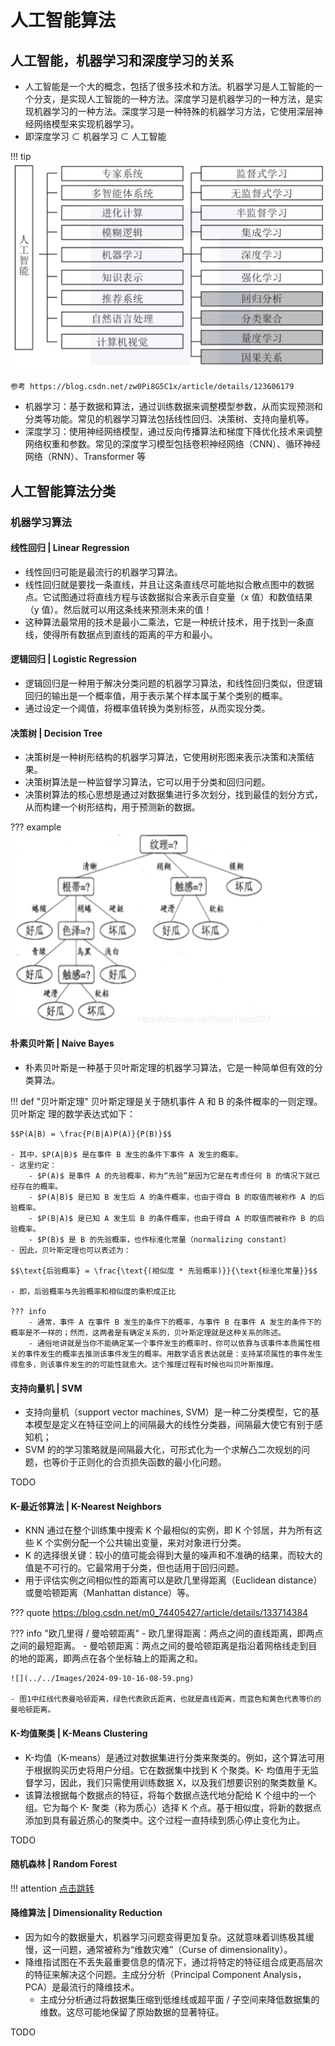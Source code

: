 # 人工智能算法

## 人工智能，机器学习和深度学习的关系

- 人工智能是一个大的概念，包括了很多技术和方法。机器学习是人工智能的一个分支，是实现人工智能的一种方法。深度学习是机器学习的一种方法，是实现机器学习的一种方法。深度学习是一种特殊的机器学习方法，它使用深层神经网络模型来实现机器学习。
- 即深度学习 $\subset$ 机器学习 $\subset$ 人工智能

!!! tip 
    ![](../../Images/2024-09-09-06-50-44.png)

    参考 https://blog.csdn.net/zw0Pi8G5C1x/article/details/123606179

- 机器学习：基于数据和算法，通过训练数据来调整模型参数，从而实现预测和分类等功能。常见的机器学习算法包括线性回归、决策树、支持向量机等。
- 深度学习：使用神经网络模型，通过反向传播算法和梯度下降优化技术来调整网络权重和参数。常见的深度学习模型包括卷积神经网络（CNN）、循环神经网络（RNN）、Transformer 等 

## 人工智能算法分类

### 机器学习算法

#### 线性回归 | Linear Regression

- 线性回归可能是最流行的机器学习算法。
- 线性回归就是要找一条直线，并且让这条直线尽可能地拟合散点图中的数据点。它试图通过将直线方程与该数据拟合来表示自变量（x 值）和数值结果（y 值）。然后就可以用这条线来预测未来的值！
- 这种算法最常用的技术是最小二乘法，它是一种统计技术，用于找到一条直线，使得所有数据点到直线的距离的平方和最小。

#### 逻辑回归 | Logistic Regression

- 逻辑回归是一种用于解决分类问题的机器学习算法，和线性回归类似，但逻辑回归的输出是一个概率值，用于表示某个样本属于某个类别的概率。
- 通过设定一个阈值，将概率值转换为类别标签，从而实现分类。

#### 决策树 | Decision Tree

- 决策树是一种树形结构的机器学习算法，它使用树形图来表示决策和决策结果。
- 决策树算法是一种监督学习算法，它可以用于分类和回归问题。
- 决策树算法的核心思想是通过对数据集进行多次划分，找到最佳的划分方式，从而构建一个树形结构，用于预测新的数据。

??? example
    ![](../../Images/2024-09-10-14-33-12.png)

#### 朴素贝叶斯 | Naive Bayes

- 朴素贝叶斯是一种基于贝叶斯定理的机器学习算法，它是一种简单但有效的分类算法。

!!! def "贝叶斯定理"
    贝叶斯定理是关于随机事件 A 和 B 的条件概率的一则定理。贝叶斯定 理的数学表达式如下：

    $$P(A|B) = \frac{P(B|A)P(A)}{P(B)}$$

    - 其中，$P(A|B)$ 是在事件 B 发生的条件下事件 A 发生的概率。
    - 这里约定：
        - $P(A)$ 是事件 A 的先验概率，称为“先验”是因为它是在考虑任何 B 的情况下就已经存在的概率。
        - $P(A|B)$ 是已知 B 发生后 A 的条件概率，也由于得自 B 的取值而被称作 A 的后验概率。
        - $P(B|A)$ 是已知 A 发生后 B 的条件概率，也由于得自 A 的取值而被称作 B 的后验概率。
        - $P(B)$ 是 B 的先验概率，也作标淮化常量（normalizing constant）
    - 因此，贝叶斯定理也可以表述为：

    $$\text{后验概率} = \frac{\text{(相似度 * 先验概率)}}{\text{标淮化常量}}$$

    - 即，后验概率与先验概率和相似度的乘积成正比

    ??? info
        - 通常，事件 A 在事件 B 发生的条件下的概率，与事件 B 在事件 A 发生的条件下的概率是不一样的；然而，这两者是有确定关系的，贝叶斯定理就是这种关系的陈述。
        - 通俗地讲就是当你不能确定某一个事件发生的概率时，你可以依靠与该事件本质属性相关的事件发生的概率去推测该事件发生的概率。用数学语言表达就是：支持某项属性的事件发生得愈多，则该事件发生的的可能性就愈大。这个推理过程有时候也叫贝叶斯推理。

#### 支持向量机 | SVM

- 支持向量机（support vector machines, SVM）是一种二分类模型，它的基本模型是定义在特征空间上的间隔最大的线性分类器，间隔最大使它有别于感知机；
- SVM 的的学习策略就是间隔最大化，可形式化为一个求解凸二次规划的问题，也等价于正则化的合页损失函数的最小化问题。

TODO

#### K-最近邻算法 | K-Nearest Neighbors

- KNN 通过在整个训练集中搜索 K 个最相似的实例，即 K 个邻居，并为所有这些 K 个实例分配一个公共输出变量，来对对象进行分类。
- K 的选择很关键：较小的值可能会得到大量的噪声和不准确的结果，而较大的值是不可行的。它最常用于分类，但也适用于回归问题。
- 用于评估实例之间相似性的距离可以是欧几里得距离（Euclidean distance）或曼哈顿距离（Manhattan distance）等。

??? quote
    https://blog.csdn.net/m0_74405427/article/details/133714384

??? info "欧几里得 / 曼哈顿距离"
    - 欧几里得距离：两点之间的直线距离，即两点之间的最短距离。
    - 曼哈顿距离：两点之间的曼哈顿距离是指沿着网格线走到目的地的距离，即两点在各个坐标轴上的距离之和。

    ![](../../Images/2024-09-10-16-08-59.png)

    - 图1中红线代表曼哈顿距离，绿色代表欧氏距离，也就是直线距离，而蓝色和黄色代表等价的曼哈顿距离。

#### K-均值聚类 | K-Means Clustering

- K-均值（K-means）是通过对数据集进行分类来聚类的。例如，这个算法可用于根据购买历史将用户分组。它在数据集中找到 K 个聚类。K- 均值用于无监督学习，因此，我们只需使用训练数据 X，以及我们想要识别的聚类数量 K。
- 该算法根据每个数据点的特征，将每个数据点迭代地分配给 K 个组中的一个组。它为每个 K- 聚类（称为质心）选择 K 个点。基于相似度，将新的数据点添加到具有最近质心的聚类中。这个过程一直持续到质心停止变化为止。

TODO

#### 随机森林 | Random Forest

!!! attention
    [点击跳转](./randomForest.md)

#### 降维算法 | Dimensionality Reduction

- 因为如今的数据量大，机器学习问题变得更加复杂。这就意味着训练极其缓慢，这一问题，通常被称为“维数灾难”（Curse of dimensionality）。
- 降维指试图在不丢失最重要信息的情况下，通过将特定的特征组合成更高层次的特征来解决这个问题。主成分分析（Principal Component Analysis，PCA）是最流行的降维技术。
    - 主成分分析通过将数据集压缩到低维线或超平面 / 子空间来降低数据集的维数。这尽可能地保留了原始数据的显著特征。

TODO

<!-- #### 人工神经网络 | Artificial Neural Networks

- 在工程与学术界也常直接简称为“神经网络”或类神经网络。

- 神经网络本质上是一组带有权值的边和节点组成的相互连接的层，称为神经元。
- 在输入层和输出层之间，我们可以插入多个隐藏层。人工神经网络使用了两个隐藏层。
-  -->